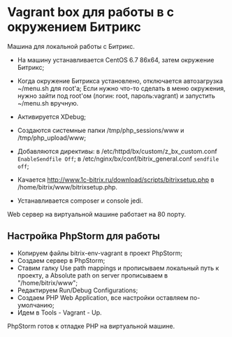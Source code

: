 # Vagrant box для работы в с окружением Битрикс

Машина для локальной работы с Битрикс. 

* На машину устанавливается CentOS 6.7 86x64, затем окружение Битрикс;

* Когда окружение Битрикса установлено, отключается автозагрузка ~/menu.sh для root'а;
Если нужно что-то сделать в меню окружения, нужно зайти под root'ом (логин: root, пароль:vagrant) и запустить ~/menu.sh вручную.

* Активируется XDebug;

* Создаются системные папки /tmp/php_sessions/www и /tmp/php_upload/www;

* Добавляются директивы: в /etc/httpd/bx/custom/z_bx_custom.conf `EnableSendfile Off`; в /etc/nginx/bx/conf/bitrix_general.conf `sendfile off`;

* Качается http://www.1c-bitrix.ru/download/scripts/bitrixsetup.php в /home/bitrix/www/bitrixsetup.php.

* Устанавливается composer и console jedi.

Web сервер на виртуальной машине работает на 80 порту.

## Настройка PhpStorm для работы

 * Копируем файлы bitrix-env-vagrant в проект PhpStorm;
 * Создаем сервер в PhpStorm;
 * Ставим галку Use path mappings и прописываем локальный путь к проекту, а Absolute path on server прописываем в "/home/bitrix/www";
 * Редактируем Run/Debug Configurations;
 * Создаем PHP Web Application, все настройки оставляем по-умолчанию;
 * Идем в Tools - Vagrant - Up.

PhpStorm готов к отладке PHP на виртуальной машине.
